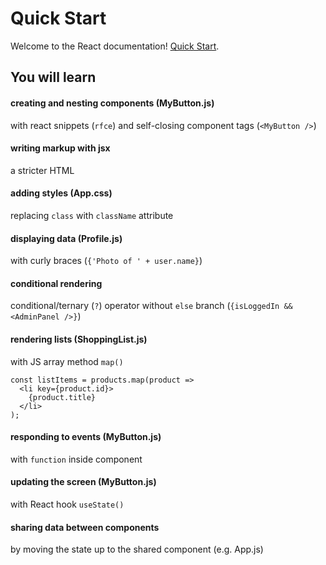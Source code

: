 # Quick Start

Welcome to the React documentation! [Quick Start](https://react.dev/learn).

## You will learn

#### creating and nesting components (MyButton.js)

with react snippets (`rfce`) and self-closing component tags (`<MyButton />`)

#### writing markup with jsx

a stricter HTML

#### adding styles (App.css)

replacing `class` with `className` attribute

#### displaying data (Profile.js)

with curly braces (`{'Photo of ' + user.name}`)

#### conditional rendering

conditional/ternary (`?`) operator without `else` branch (`{isLoggedIn && <AdminPanel />}`)

#### rendering lists (ShoppingList.js)

with JS array method `map()`

```
const listItems = products.map(product =>
  <li key={product.id}>
    {product.title}
  </li>
);
```

#### responding to events (MyButton.js)

with `function` inside component

#### updating the screen (MyButton.js)

with React hook `useState()`

#### sharing data between components

by moving the state up to the shared component (e.g. App.js)